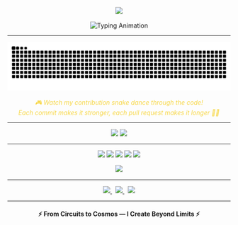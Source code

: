 <!-- Header -->
<p align="center">
  <img src="https://capsule-render.vercel.app/api?type=waving&color=gradient&customColorList=6,12,20,24,30&height=200&section=header&text=ROHIT%20MOHAN&fontSize=70&fontAlignY=35&desc=Robotics%20·%20ML%20·%20Innovation&descAlignY=60&animation=twinkling&fontColor=f7d747"/>
</p>

<!-- Typing Animation -->
<p align="center">
  <img src="https://readme-typing-svg.herokuapp.com/?font=Fira+Code&size=30&pause=1000&color=f7d747&center=true&vCenter=true&width=600&height=70&lines=Building+Smart+Robotics;Innovation;🔮+Crafting+the+Future" alt="Typing Animation"/>
</p>

---


<p align="center">
  <img src="https://raw.githubusercontent.com/imrohit44/imrohit44/output/github-contribution-grid-snake-dark.svg" alt="github contribution grid snake animation" />
</p>

<p align="center">
  <em style="color:#f7d747;">🎮 Watch my contribution snake dance through the code!<br>
  Each commit makes it stronger, each pull request makes it longer 🐍✨</em>
</p>

---

<p align="center">
  <img src="https://github-readme-streak-stats.herokuapp.com/?user=imrohit44&theme=github-dark-dimmed&hide_border=true&ring=f7d747&fire=f7d747&currStreakLabel=f7d747" width="49%"/>
  <img src="https://github-readme-stats.vercel.app/api?username=imrohit44&show_icons=true&theme=github_dark&hide_border=true&title_color=f7d747&icon_color=f7d747&text_color=c9d1d9" width="49%"/>
</p>

---

<p align="center">
  <img src="https://img.shields.io/badge/Python-f7d747?style=for-the-badge&logo=python&logoColor=black&labelColor=0d1117"/>
  <img src="https://img.shields.io/badge/PyTorch-f7d747?style=for-the-badge&logo=pytorch&logoColor=black&labelColor=0d1117"/>
  <img src="https://img.shields.io/badge/OpenCV-f7d747?style=for-the-badge&logo=opencv&logoColor=black&labelColor=0d1117"/>
  <img src="https://img.shields.io/badge/ROS-f7d747?style=for-the-badge&logo=ros&logoColor=black&labelColor=0d1117"/>
  <img src="https://img.shields.io/badge/Linux-f7d747?style=for-the-badge&logo=linux&logoColor=black&labelColor=0d1117"/>
</p>

<p align="center">
  <img src="https://skillicons.dev/icons?i=python,pytorch,opencv,tensorflow,ros,linux,docker,git&theme=dark&perline=8"/>
</p>

---

<p align="center">
  <a href="mailto:rohitmohan7804@gmail.com">
    <img src="https://img.shields.io/badge/Gmail-f7d747?style=for-the-badge&logo=gmail&logoColor=black"/>
  </a>
  &nbsp;
  <a href="https://linkedin.com/in/rohitmohan-dev">
    <img src="https://img.shields.io/badge/LinkedIn-f7d747?style=for-the-badge&logo=linkedin&logoColor=black"/>
  </a>
  &nbsp;
  <a href="https://github.com/imrohit44">
    <img src="https://img.shields.io/badge/GitHub-f7d747?style=for-the-badge&logo=github&logoColor=black"/>
  </a>
</p>

---

<h4 align="center">⚡ From Circuits to Cosmos — I Create Beyond Limits ⚡</h4>
